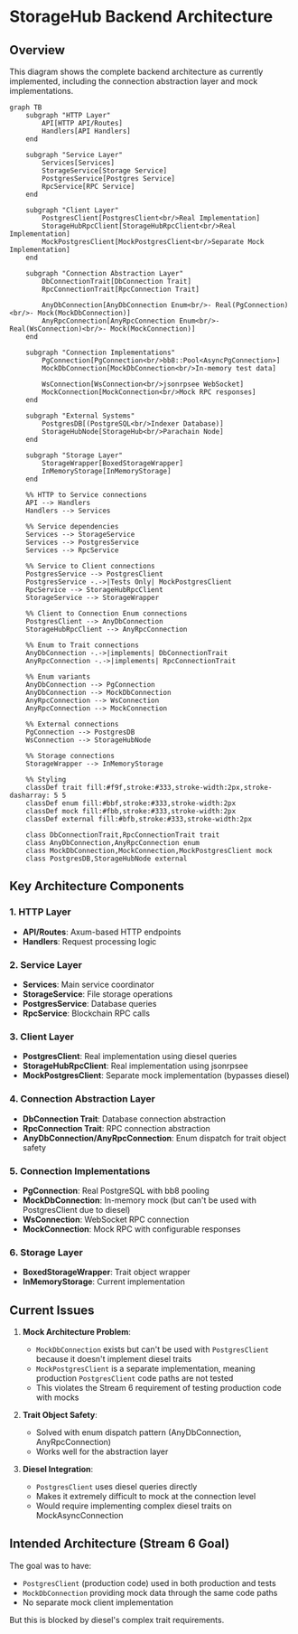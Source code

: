 # StorageHub Backend Architecture

## Overview
This diagram shows the complete backend architecture as currently implemented, including the connection abstraction layer and mock implementations.

```mermaid
graph TB
    subgraph "HTTP Layer"
        API[HTTP API/Routes]
        Handlers[API Handlers]
    end

    subgraph "Service Layer"
        Services[Services]
        StorageService[Storage Service]
        PostgresService[Postgres Service]
        RpcService[RPC Service]
    end

    subgraph "Client Layer"
        PostgresClient[PostgresClient<br/>Real Implementation]
        StorageHubRpcClient[StorageHubRpcClient<br/>Real Implementation]
        MockPostgresClient[MockPostgresClient<br/>Separate Mock Implementation]
    end

    subgraph "Connection Abstraction Layer"
        DbConnectionTrait[DbConnection Trait]
        RpcConnectionTrait[RpcConnection Trait]
        
        AnyDbConnection[AnyDbConnection Enum<br/>- Real(PgConnection)<br/>- Mock(MockDbConnection)]
        AnyRpcConnection[AnyRpcConnection Enum<br/>- Real(WsConnection)<br/>- Mock(MockConnection)]
    end

    subgraph "Connection Implementations"
        PgConnection[PgConnection<br/>bb8::Pool<AsyncPgConnection>]
        MockDbConnection[MockDbConnection<br/>In-memory test data]
        
        WsConnection[WsConnection<br/>jsonrpsee WebSocket]
        MockConnection[MockConnection<br/>Mock RPC responses]
    end

    subgraph "External Systems"
        PostgresDB[(PostgreSQL<br/>Indexer Database)]
        StorageHubNode[StorageHub<br/>Parachain Node]
    end

    subgraph "Storage Layer"
        StorageWrapper[BoxedStorageWrapper]
        InMemoryStorage[InMemoryStorage]
    end

    %% HTTP to Service connections
    API --> Handlers
    Handlers --> Services
    
    %% Service dependencies
    Services --> StorageService
    Services --> PostgresService  
    Services --> RpcService
    
    %% Service to Client connections
    PostgresService --> PostgresClient
    PostgresService -.->|Tests Only| MockPostgresClient
    RpcService --> StorageHubRpcClient
    StorageService --> StorageWrapper
    
    %% Client to Connection Enum connections
    PostgresClient --> AnyDbConnection
    StorageHubRpcClient --> AnyRpcConnection
    
    %% Enum to Trait connections
    AnyDbConnection -.->|implements| DbConnectionTrait
    AnyRpcConnection -.->|implements| RpcConnectionTrait
    
    %% Enum variants
    AnyDbConnection --> PgConnection
    AnyDbConnection --> MockDbConnection
    AnyRpcConnection --> WsConnection
    AnyRpcConnection --> MockConnection
    
    %% External connections
    PgConnection --> PostgresDB
    WsConnection --> StorageHubNode
    
    %% Storage connections
    StorageWrapper --> InMemoryStorage

    %% Styling
    classDef trait fill:#f9f,stroke:#333,stroke-width:2px,stroke-dasharray: 5 5
    classDef enum fill:#bbf,stroke:#333,stroke-width:2px
    classDef mock fill:#fbb,stroke:#333,stroke-width:2px
    classDef external fill:#bfb,stroke:#333,stroke-width:2px
    
    class DbConnectionTrait,RpcConnectionTrait trait
    class AnyDbConnection,AnyRpcConnection enum
    class MockDbConnection,MockConnection,MockPostgresClient mock
    class PostgresDB,StorageHubNode external
```

## Key Architecture Components

### 1. **HTTP Layer**
- **API/Routes**: Axum-based HTTP endpoints
- **Handlers**: Request processing logic

### 2. **Service Layer**
- **Services**: Main service coordinator
- **StorageService**: File storage operations
- **PostgresService**: Database queries
- **RpcService**: Blockchain RPC calls

### 3. **Client Layer**
- **PostgresClient**: Real implementation using diesel queries
- **StorageHubRpcClient**: Real implementation using jsonrpsee
- **MockPostgresClient**: Separate mock implementation (bypasses diesel)

### 4. **Connection Abstraction Layer**
- **DbConnection Trait**: Database connection abstraction
- **RpcConnection Trait**: RPC connection abstraction
- **AnyDbConnection/AnyRpcConnection**: Enum dispatch for trait object safety

### 5. **Connection Implementations**
- **PgConnection**: Real PostgreSQL with bb8 pooling
- **MockDbConnection**: In-memory mock (but can't be used with PostgresClient due to diesel)
- **WsConnection**: WebSocket RPC connection
- **MockConnection**: Mock RPC with configurable responses

### 6. **Storage Layer**
- **BoxedStorageWrapper**: Trait object wrapper
- **InMemoryStorage**: Current implementation

## Current Issues

1. **Mock Architecture Problem**: 
   - `MockDbConnection` exists but can't be used with `PostgresClient` because it doesn't implement diesel traits
   - `MockPostgresClient` is a separate implementation, meaning production `PostgresClient` code paths are not tested
   - This violates the Stream 6 requirement of testing production code with mocks

2. **Trait Object Safety**:
   - Solved with enum dispatch pattern (AnyDbConnection, AnyRpcConnection)
   - Works well for the abstraction layer

3. **Diesel Integration**:
   - `PostgresClient` uses diesel queries directly
   - Makes it extremely difficult to mock at the connection level
   - Would require implementing complex diesel traits on MockAsyncConnection

## Intended Architecture (Stream 6 Goal)

The goal was to have:
- `PostgresClient` (production code) used in both production and tests
- `MockDbConnection` providing mock data through the same code paths
- No separate mock client implementation

But this is blocked by diesel's complex trait requirements.